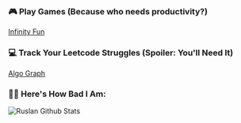 ### 🎮 Play Games (Because who needs productivity?)  
[Infinity Fun](https://ruslanpr0g.github.io/infinity-fun/)

### 💻 Track Your Leetcode Struggles (Spoiler: You'll Need It)  
[Algo Graph](https://ruslanpr0g.github.io/algo-graph/)

### 🤷‍♂️ Here's How Bad I Am:  
<img align="left" alt="Ruslan Github Stats" src="https://github-readme-stats.vercel.app/api?username=RuslanPr0g&show_icons=true&hide_border=true" />

